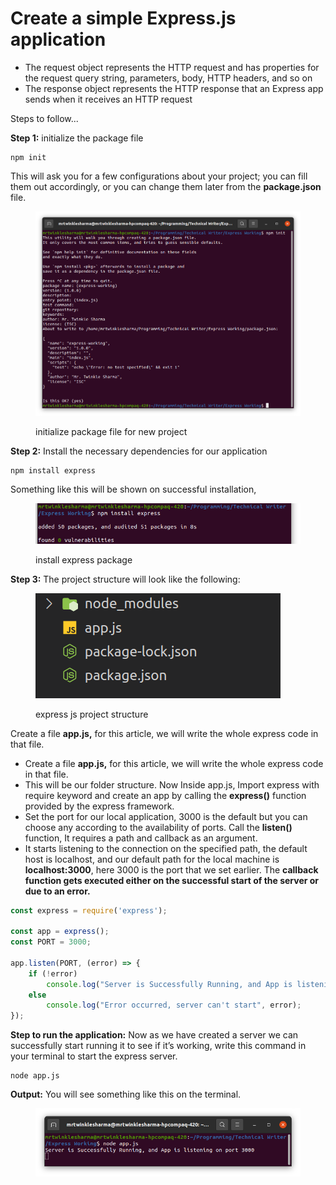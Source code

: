 # Create a simple Express.js application

* The request object represents the HTTP request and has properties for the request query string, parameters, body, HTTP headers, and so on
* The response object represents the HTTP response that an Express app sends when it receives an HTTP request

Steps to follow...

**Step 1:** initialize the package file

```
npm init
```

This will ask you for a few configurations about your project; you can fill them out accordingly, or you can change them later from the **package.json** file.&#x20;

<figure><img src="../.gitbook/assets/npm init" alt=""><figcaption><p>initialize package file for new project</p></figcaption></figure>

**Step 2:** Install the necessary dependencies for our application

```
npm install express
```

Something like this will be shown on successful installation,

<figure><img src="../.gitbook/assets/install express package" alt=""><figcaption><p>install express package</p></figcaption></figure>

**Step 3:** The project structure will look like the following:

<figure><img src="../.gitbook/assets/express js project structure" alt=""><figcaption><p>express js project structure</p></figcaption></figure>

Create a file **app.js,** for this article, we will write the whole express code in that file.

* Create a file **app.js,** for this article, we will write the whole express code in that file.
* This will be our folder structure. Now Inside app.js, Import express with require keyword and create an app by calling the **express()** function provided by the express framework.&#x20;
* Set the port for our local application, 3000 is the default but you can choose any according to the availability of ports. Call the **listen()** function, It requires a path and callback as an argument.&#x20;
* It starts listening to the connection on the specified path, the default host is localhost, and our default path for the local machine is **localhost:3000**, here 3000 is the port that we set earlier. The **callback function gets executed either on the successful start of the server or due to an error.**

```javascript
const express = require('express');

const app = express();
const PORT = 3000;

app.listen(PORT, (error) => {
    if (!error)
        console.log("Server is Successfully Running, and App is listening on port " + PORT)
    else
        console.log("Error occurred, server can't start", error);
});
```

**Step to run the application:** Now as we have created a server we can successfully start running it to see if it’s working, write this command in your terminal to start the express server.&#x20;

```
node app.js
```

**Output:** You will see something like this on the terminal.

<figure><img src="../.gitbook/assets/Express.js Server started" alt=""><figcaption></figcaption></figure>
